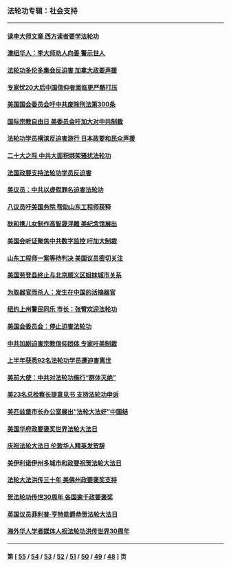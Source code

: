 ### 法轮功专辑：社会支持
---
#### [读李大师文章 西方读者要学法轮功](../../pages/nf4386/n13925142.md?02190430) 
#### [澳纽华人：李大师劝人向善 警示世人](../../pages/nf4386/n13924146.md?02190430) 
#### [法轮功多伦多集会反迫害 加拿大政要声援](../../pages/nf4386/n13881303.md?02190430) 
#### [专家忧20大后中国信仰者面临更严酷打压](../../pages/nf4386/n13874993.md?02190430) 
#### [美国国会委员会吁中共废除刑法第300条](../../pages/nf4386/n13868121.md?02190430) 
#### [国际宗教自由日 美委员会吁加大对中共制裁](../../pages/nf4386/n13855021.md?02190430) 
#### [法轮功学员横滨反迫害游行 日本政要和民众声援](../../pages/nf4386/n13847132.md?02190430) 
#### [二十大之际 中共大面积绑架骚扰法轮功](../../pages/nf4386/n13846381.md?02190430) 
#### [法国政要支持法轮功学员反迫害](../../pages/nf4386/n13841970.md?02190430) 
#### [美议员：中共以虚假罪名迫害法轮功](../../pages/nf4386/n13841083.md?02190430) 
#### [八议员吁美国务院 帮助山东工程师获释](../../pages/nf4386/n13836379.md?02190430) 
#### [耿和携儿女制作高智晟浮雕 美纪念馆展出](../../pages/nf4386/n13829624.md?02190430) 
#### [美国会听证聚焦中共数字监控 吁加大制裁](../../pages/nf4386/n13825083.md?02190430) 
#### [山东工程师一案等待判决 美国议员密切关注](../../pages/nf4386/n13815065.md?02190430) 
#### [美国劳登县终止与北京顺义区姐妹城市关系](../../pages/nf4386/n13811030.md?02190430) 
#### [为取器官而杀人：发生在中国的活摘器官](../../pages/nf4386/n13794731.md?02190430) 
#### [纽约上州警民同乐 市长：张臂欢迎法轮功](../../pages/nf4386/n13794375.md?02190430) 
#### [美国会委员会：停止迫害法轮功](../../pages/nf4386/n13788164.md?02190430) 
#### [中共加剧迫害宗教信仰团体 专家吁美制裁](../../pages/nf4386/n13780252.md?02190430) 
#### [上半年获悉92名法轮功学员遭迫害离世](../../pages/nf4386/n13772701.md?02190430) 
#### [美前大使：中共对法轮功施行“群体灭绝”](../../pages/nf4386/n13771705.md?02190430) 
#### [美23名总检察长提意见书 支持法轮功申诉](../../pages/nf4386/n13766596.md?02190430) 
#### [美匹兹堡市长办公室展出“法轮大法好”中国结](../../pages/nf4386/n13749721.md?02190430) 
#### [美国华府政要褒奖世界法轮大法日](../../pages/nf4386/n13743770.md?02190430) 
#### [庆祝法轮大法日 伦敦华人精英发贺辞](../../pages/nf4386/n13741593.md?02190430) 
#### [美伊利诺伊州多城市和政要祝贺法轮大法日](../../pages/nf4386/n13737149.md?02190430) 
#### [法轮大法洪传三十年 美佛州政要褒奖支持](../../pages/nf4386/n13737103.md?02190430) 
#### [贺法轮功传世30周年 各国逾千政要褒奖](../../pages/nf4386/n13735828.md?02190430) 
#### [英国议员菲利普‧亨特勋爵恭贺法轮大法日](../../pages/nf4386/n13736187.md?02190430) 
#### [海外华人学者媒体人祝法轮功洪传世界30周年](../../pages/nf4386/n13735835.md?02190430) 

---
#### 第 [ [55](./55.md?02190430) / [54](./54.md?02190430) / [53](./53.md?02190430) / [52](./52.md?02190430) / [51](./51.md?02190430) / [50](./50.md?02190430) / [49](./49.md?02190430) / [48](./48.md?02190430) ] 页
